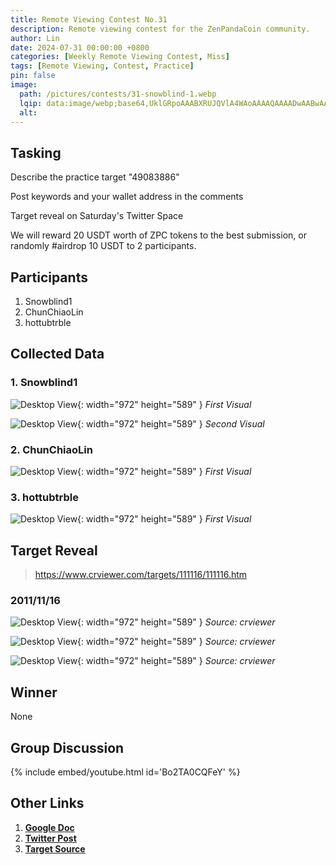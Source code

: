 ```yaml
---
title: Remote Viewing Contest No.31
description: Remote viewing contest for the ZenPandaCoin community.
author: Lin
date: 2024-07-31 00:00:00 +0800
categories: [Weekly Remote Viewing Contest, Miss]
tags: [Remote Viewing, Contest, Practice]
pin: false
image:
  path: /pictures/contests/31-snowblind-1.webp
  lqip: data:image/webp;base64,UklGRpoAAABXRUJQVlA4WAoAAAAQAAAADwAABwAAQUxQSDIAAAARL0AmbZurmr57yyIiqE8oiG0bejIYEQTgqiDA9vqnsUSI6H+oAERp2HZ65qP/VIAWAFZQOCBCAAAA8AEAnQEqEAAIAAVAfCWkAALp8sF8rgRgAP7o9FDvMCkMde9PK7euH5M1m6VWoDXf2FkP3BqV0ZYbO6NA/VFIAAAA
  alt:
---
```


## Tasking

Describe the practice target "49083886"

Post keywords and your wallet address in the comments

Target reveal on Saturday's Twitter Space

We will reward 20 USDT worth of ZPC tokens to the best submission, or randomly #airdrop 10 USDT to 2 participants.


## Participants

1. Snowblind1
2. ChunChiaoLin
3. hottubtrble


## Collected Data

### 1. Snowblind1

![Desktop View](/pictures/contests/31-snowblind-1.webp){: width="972" height="589" }
_First Visual_

![Desktop View](/pictures/contests/31-snowblind-2.webp){: width="972" height="589" }
_Second Visual_

### 2. ChunChiaoLin

![Desktop View](/pictures/contests/31-lin-1.webp){: width="972" height="589" }
_First Visual_

### 3. hottubtrble

![Desktop View](/pictures/contests/31-jeff-1.webp){: width="972" height="589" }
_First Visual_


## Target Reveal

> https://www.crviewer.com/targets/111116/111116.htm


### 2011/11/16

![Desktop View](/pictures/contests/31-target-1.webp){: width="972" height="589" }
_Source: crviewer_

![Desktop View](/pictures/contests/31-target-2.webp){: width="972" height="589" }
_Source: crviewer_

![Desktop View](/pictures/contests/31-target-3.webp){: width="972" height="589" }
_Source: crviewer_


## Winner

None


## Group Discussion

{% include embed/youtube.html id='Bo2TA0CQFeY' %}


## Other Links

1. [**Google Doc**][Google Doc]
2. [**Twitter Post**][Twitter Post]
3. [**Target Source**][Target Source]


[Google Doc]: https://docs.google.com/document/d/16DPAtK8JGBiKn_JPu_SsGodj5AuPUS-1jWnqT9J8jes/edit
[Twitter Post]: https://x.com/ZenPandaCoin/status/1818360444626911457
[Target Source]: https://www.crviewer.com/targets/111116/111116.htm